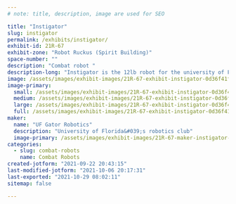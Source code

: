 ```yaml
---
# note: title, description, image are used for SEO

title: "Instigator"
slug: instigator
permalink: /exhibits/instigator/
exhibit-id: 21R-67
exhibit-zone: "Robot Ruckus (Spirit Building)"
space-number: ""
description: "Combat robot "
description-long: "Instigator is the 12lb robot for the university of Florida robotics team "
image: /assets/images/exhibit-images/21R-67-exhibit-instigator-0d36f41f-d4e2-4691-b61b-1da188eeb365-large.jpeg
image-primary: 
  small: /assets/images/exhibit-images/21R-67-exhibit-instigator-0d36f41f-d4e2-4691-b61b-1da188eeb365-small.jpeg
  medium: /assets/images/exhibit-images/21R-67-exhibit-instigator-0d36f41f-d4e2-4691-b61b-1da188eeb365-medium.jpeg
  large: /assets/images/exhibit-images/21R-67-exhibit-instigator-0d36f41f-d4e2-4691-b61b-1da188eeb365-large.jpeg
  full: /assets/images/exhibit-images/21R-67-exhibit-instigator-0d36f41f-d4e2-4691-b61b-1da188eeb365-full.jpeg
maker: 
  name: "UF Gator Robotics"
  description: "University of Florida&#039;s robotics club"
  image-primary: /assets/images/exhibit-images/21R-67-maker-instigator-544333a5-d67a-4dbc-baec-66938817b0e7-medium.jpeg
categories: 
  - slug: combat-robots
    name: Combat Robots
created-jotform: "2021-09-22 20:43:15"
last-modified-jotform: "2021-10-06 20:17:31"
last-exported: "2021-10-29 08:02:11"
sitemap: false

---
```

